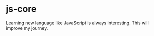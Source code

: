 # js-core

Learning new language like JavaScript is always interesting. This will improve my journey.
